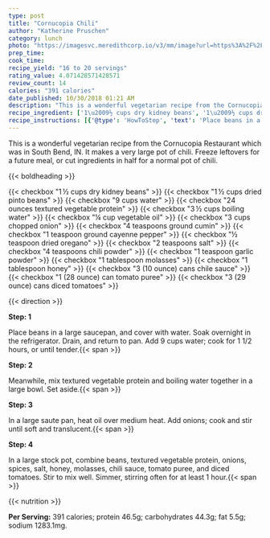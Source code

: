 ```yaml
---
type: post
title: "Cornucopia Chili"
author: "Katherine Pruschen"
category: lunch
photo: "https://imagesvc.meredithcorp.io/v3/mm/image?url=https%3A%2F%2Fimages.media-allrecipes.com%2Fuserphotos%2F875067.jpg"
prep_time: 
cook_time: 
recipe_yield: "16 to 20 servings"
rating_value: 4.071428571428571
review_count: 14
calories: "391 calories"
date_published: 10/30/2018 01:21 AM
description: "This is a wonderful vegetarian recipe from the Cornucopia Restaurant which was in South Bend, IN.  It makes a very large pot of chili.  Freeze leftovers for a future meal, or cut ingredients in half for a normal pot of chili."
recipe_ingredient: ['1\u2009½ cups dry kidney beans', '1\u2009½ cups dried pinto beans', '9 cups water', '24 ounces textured vegetable protein', '3\u2009½ cups boiling water', '¼ cup vegetable oil', '3 cups chopped onion', '4 teaspoons ground cumin', '1 teaspoon ground cayenne pepper', '½ teaspoon dried oregano', '2 teaspoons salt', '4 teaspoons chili powder', '1 teaspoon garlic powder', '1 tablespoon molasses', '1 tablespoon honey', '3 (10 ounce) cans chile sauce', '1 (28 ounce) can tomato puree', '3 (29 ounce) cans diced tomatoes']
recipe_instructions: [{'@type': 'HowToStep', 'text': 'Place beans in a large saucepan, and cover with water.  Soak overnight in the refrigerator.  Drain, and return to pan.  Add 9 cups water; cook for 1 1/2 hours, or until tender.\n'}, {'@type': 'HowToStep', 'text': 'Meanwhile, mix textured vegetable protein and boiling water together in a large bowl.  Set aside.\n'}, {'@type': 'HowToStep', 'text': 'In a large saute pan, heat oil over medium heat.  Add onions; cook and stir until soft and translucent.\n'}, {'@type': 'HowToStep', 'text': 'In a large stock pot, combine beans, textured vegetable protein, onions, spices, salt, honey, molasses, chili sauce, tomato puree, and diced tomatoes.  Stir to mix well.  Simmer, stirring often for at least 1 hour.\n'}]
---
```


This is a wonderful vegetarian recipe from the Cornucopia Restaurant which was in South Bend, IN.  It makes a very large pot of chili.  Freeze leftovers for a future meal, or cut ingredients in half for a normal pot of chili. 

{{< boldheading >}}

{{< checkbox "1 ½ cups dry kidney beans" >}}
{{< checkbox "1 ½ cups dried pinto beans" >}}
{{< checkbox "9 cups water" >}}
{{< checkbox "24 ounces textured vegetable protein" >}}
{{< checkbox "3 ½ cups boiling water" >}}
{{< checkbox "¼ cup vegetable oil" >}}
{{< checkbox "3 cups chopped onion" >}}
{{< checkbox "4 teaspoons ground cumin" >}}
{{< checkbox "1 teaspoon ground cayenne pepper" >}}
{{< checkbox "½ teaspoon dried oregano" >}}
{{< checkbox "2 teaspoons salt" >}}
{{< checkbox "4 teaspoons chili powder" >}}
{{< checkbox "1 teaspoon garlic powder" >}}
{{< checkbox "1 tablespoon molasses" >}}
{{< checkbox "1 tablespoon honey" >}}
{{< checkbox "3 (10 ounce) cans chile sauce" >}}
{{< checkbox "1 (28 ounce) can tomato puree" >}}
{{< checkbox "3 (29 ounce) cans diced tomatoes" >}}


{{< direction >}}

**Step: 1**

Place beans in a large saucepan, and cover with water.  Soak overnight in the refrigerator.  Drain, and return to pan.  Add 9 cups water; cook for 1 1/2 hours, or until tender.{{< span >}}

**Step: 2**

Meanwhile, mix textured vegetable protein and boiling water together in a large bowl.  Set aside.{{< span >}}

**Step: 3**

In a large saute pan, heat oil over medium heat.  Add onions; cook and stir until soft and translucent.{{< span >}}

**Step: 4**

In a large stock pot, combine beans, textured vegetable protein, onions, spices, salt, honey, molasses, chili sauce, tomato puree, and diced tomatoes.  Stir to mix well.  Simmer, stirring often for at least 1 hour.{{< span >}}

{{< nutrition >}}

**Per Serving:** 391 calories; protein 46.5g; carbohydrates 44.3g; fat 5.5g; sodium 1283.1mg.